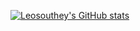 [![Leosouthey's GitHub stats](https://github-readme-stats.vercel.app/api?username=Leosouthey)](https://github.com/Leosouthey)
